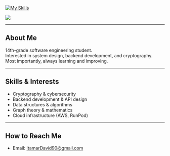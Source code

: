 [![My Skills](https://skillicons.dev/icons?i=python,java,ts,go,cs,c,cmake,angular,nestjs,fastapi,mysql,mongodb,redis,aws,docker,arch,git,vscode&perline=9)](https://skillicons.dev)


![](https://github-readme-stats.vercel.app/api/top-langs/?username=Itapit&theme=holi&hide_border=false&include_all_commits=false&count_private=false&layout=compact&hide=css)

---

## About Me
14th-grade software engineering student.<br>
Interested in system design, backend development, and cryptography.<br>
Most importantly, always learning and improving.

---

## Skills & Interests
- Cryptography & cybersecurity
- Backend development & API design
- Data structures & algorithms
- Graph theory & mathematics
- Cloud infrastructure (AWS, RunPod)

---

## How to Reach Me
- Email: ItamarDavid90@gmail.com

